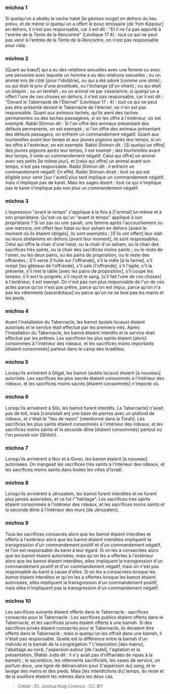 
### michna 1
Si quelqu'un a abattu la vache hatat [la génisse rouge] en dehors du lieu prévu, et de même si quelqu'un a offert le bouc émissaire [de Yom Kippour] en dehors, il n'est pas responsable, car il est dit : "Et il ne l'a pas apporté à l'entrée de la Tente de la Rencontre" (Lévitique 17:4) : tout ce qui ne peut pas venir à l'entrée de la Tente de la Rencontre, on n'est pas responsable pour cela.

### michna 2
[Quant au bœuf] qui a eu des relations sexuelles avec une femme ou avec une personne avec laquelle un homme a eu des relations sexuelles ; ou un animal mis de côté [pour l'idolâtrie], ou qui a été adoré [comme une idole] ; ou qui était le prix d'une prostituée, ou l'échange [d'un chien] ; ou qui était un kilayim ; ou un terefah ; ou un animal né par césarienne, si quelqu'un a offert l'une de ces choses en dehors, il n'est pas responsable, car il est dit : "Devant le Tabernacle de l'Éternel" (Lévitique 17 : 4) : tout ce qui ne peut pas être présenté devant le Tabernacle de l'èternel, on n'en est pas responsable. Quant aux animaux tachés, qu'ils aient des taches permanentes ou des taches passagères, si on les offre à l'extérieur, on est exempté. Rabbi Shimon dit : Si l'on offre des animaux présentant des défauts permanents, on est exempté ; si l'on offre des animaux présentant des défauts passagers, on enfreint un commandement négatif. Quant aux tourterelles avant leur temps et aux jeunes pigeons après leur temps, si on les offre à l'extérieur, on est exempté. Rabbi Shimon dit : [Si quelqu'un offre] des jeunes pigeons après leur temps, il est exempt ; des tourterelles avant leur temps, il viole un commandement négatif. Celui qui offre] un animal avec ses petits [le même jour], et [celui qui offre] un animal avant son temps, n'est pas responsable. Rabbi Shimon dit : il enfreint un commandement négatif. En effet, Rabbi Shimon dirait : tout ce qui est éligible pour venir [sur l'autel] plus tard implique un commandement négatif, mais n'implique pas de karet. Mais les sages disent : tout ce qui n'implique pas le karet n'implique pas non plus un commandement négatif.

### michna 3
L'expression "avant le temps" s'applique à la fois à [l'animal] lui-même et à son propriétaire. Qu'est-ce qu'un "avant le temps" appliqué à son propriétaire ? Si un zav ou une zavah, une femme après l'accouchement ou une metzora, ont offert leur hatat ou leur asham en dehors [avant le moment où ils étaient obligés], ils sont exemptés ; [S'ils ont offert] leur olah ou leurs shelamims en dehors [avant leur moment], ils sont responsables. Celui qui offre la chair d'une hatat, ou la chair d'un asham, ou la chair des sacrifices très saints, ou la chair des sacrifices moins saints ; ou le reste de l'omer, ou les deux pains, ou les pains de proposition, ou le reste des offrandes ; S'il verse [l'huile sur l'offrande], s'il la mêle [à la farine], s'il rompt [les gâteaux de l'offrande], s'il sale [l'offrande], s'il l'agite, s'il la présente, s'il met la table [avec les pains de proposition], s'il coupe les lampes, s'il sort la poignée, s'il reçoit le sang, [s'il fait l'une de ces choses] à l'extérieur, il est exempt. On n'est pas non plus responsable de l'un de ces actes parce qu'on n'est pas prêtre, parce qu'on est impur, parce qu'on n'a pas les vêtements [sacerdotaux] ou parce qu'on ne se lave pas les mains et les pieds.

### michna 4
Avant l'installation du Tabernacle, les bamot (autels locaux) étaient autorisés et le service était effectué par les premiers-nés. Après l'installation du Tabernacle, les bamot étaient interdits et le service était effectué par les prêtres. Les sacrifices les plus saints étaient [alors] consommés à l'intérieur des rideaux, et les sacrifices moins importants [étaient consommés] partout dans le camp des Israélites.

### michna 5
Lorsqu'ils arrivèrent à Gilgal, les bamot (autels locaux) étaient [à nouveau] autorisés. Les sacrifices les plus sacrés étaient consommés à l'intérieur des rideaux, et les sacrifices moins sacrés [étaient consommés] n'importe où.

### michna 6
Lorsqu'ils arrivèrent à Silo, les bamot furent interdits. Le Tabernacle] n'avait pas de toit, mais [consistait en] une base de pierres avec un plafond de rideaux, et c'était le "lieu de repos" [mentionné dans la Torah]. Les sacrifices les plus saints étaient consommés à l'intérieur des rideaux, et les sacrifices moins saints et la seconde dîme [étaient consommés] partout où l'on pouvait voir [Shiloh].

### michna 7
Lorsqu'ils arrivèrent à Nov et à Givon, les bamot étaient [à nouveau] autorisées. On mangeait les sacrifices très saints à l'intérieur des rideaux, et les sacrifices moins saints dans toutes les villes d'Israël.

### michna 8
Lorsqu'ils arrivèrent à Jérusalem, les bamot furent interdites et ne furent plus jamais autorisées, et ce fut l'"héritage". Les sacrifices très saints étaient consommés à l'intérieur des rideaux, et les sacrifices moins saints et la seconde dîme à l'intérieur des murs [de Jérusalem].

### michna 9
Tous les sacrifices consacrés alors que les bamot étaient interdites et offerts à l'extérieur alors que les bamot étaient interdites impliquent la transgression d'un commandement positif et d'un commandement négatif, et l'on est responsable du karet à leur égard. Si on les a consacrées alors que les bamot étaient autorisées, mais qu'on les a offertes à l'extérieur alors que les bamot étaient interdites, elles impliquent la transgression d'un commandement positif et d'un commandement négatif, mais on n'est pas responsable du karet à cause d'elles. Si on les a consacrées lorsque les bamot étaient interdites et qu'on les a offertes lorsque les bamot étaient autorisées, elles impliquent la transgression d'un commandement positif, mais elles n'impliquent pas la transgression d'un commandement négatif.

### michna 10
Les sacrifices suivants étaient offerts dans le Tabernacle : sacrifices consacrés pour le Tabernacle : Les sacrifices publics étaient offerts dans le Tabernacle, et les sacrifices privés étaient offerts à une bamah. Si des sacrifices privés étaient consacrés pour le Tabernacle, ils devaient être offerts dans le Tabernacle ; mais si quelqu'un les offrait dans une bamah, il n'était pas responsable. Quelle est la différence entre la bamah d'un individu et la bamah de la congrégation ? L'imposition [des mains], l'abattage au nord, l'aspersion autour [de l'autel], l'agitation et la présentation, (Rabbi Juda dit : il n'y avait pas d'offrandes de repas à la bamah) ; le sacerdoce, les vêtements sacrificiels, les vases de service, un parfum doux, une ligne de démarcation pour [l'aspersion du] sang, et le lavage des mains et des pieds. Mais [les interdictions du] temps, du reste et de la souillure étaient les mêmes dans les deux cas.

>Crédit : Dr. Joshua Kulp
>Licence : CC-BY